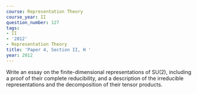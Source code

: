 ```yaml
---
course: Representation Theory
course_year: II
question_number: 127
tags:
- II
- '2012'
- Representation Theory
title: 'Paper 4, Section II, H '
year: 2012
---
```




Write an essay on the finite-dimensional representations of $\mathrm{SU}(2)$, including a proof of their complete reducibility, and a description of the irreducible representations and the decomposition of their tensor products.